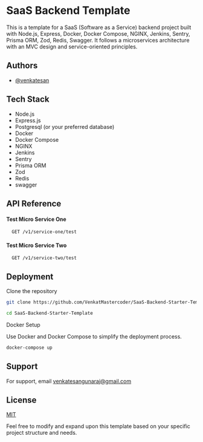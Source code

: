 # SaaS Backend Template

This is a template for a SaaS (Software as a Service) backend project built with Node.js, Express, Docker, Docker Compose, NGINX, Jenkins, Sentry, Prisma ORM, Zod, Redis, Swagger. It follows a microservices architecture with an MVC design and service-oriented principles.

## Authors

- [@venkatesan](https://www.github.com/VenkatMastercoder)


## Tech Stack

- Node.js
- Express.js
- Postgresql (or your preferred database)
- Docker
- Docker Compose
- NGINX
- Jenkins
- Sentry
- Prisma ORM
- Zod
- Redis
- swagger


## API Reference

#### Test Micro Service One

```http
  GET /v1/service-one/test
```

#### Test Micro Service Two

```http
  GET /v1/service-two/test
```

## Deployment

Clone the repository

```bash
git clone https://github.com/VenkatMastercoder/SaaS-Backend-Starter-Template
```

```bash
cd SaaS-Backend-Starter-Template
```

Docker Setup

Use Docker and Docker Compose to simplify the deployment process.
```bash
docker-compose up
```

## Support

For support, email venkatesangunaraj@gmail.com
## License

[MIT](https://choosealicense.com/licenses/mit/)


Feel free to modify and expand upon this template based on your specific project structure and needs.
